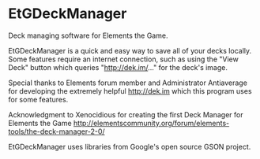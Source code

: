 # EtGDeckManager
Deck managing software for Elements the Game.

EtGDeckManager is a quick and easy way to save all of your decks locally. 
Some features require an internet connection, such as using the "View Deck" button which queries "http://dek.im/..." for the deck's image.

Special thanks to Elements forum member and Administrator Antiaverage for developing the extremely helpful http://dek.im which this program uses for some features.

Acknowledgment to Xenocidious for creating the first Deck Manager for Elements the Game <http://elementscommunity.org/forum/elements-tools/the-deck-manager-2-0/>

EtGDeckManager uses libraries from Google's open source GSON project.

